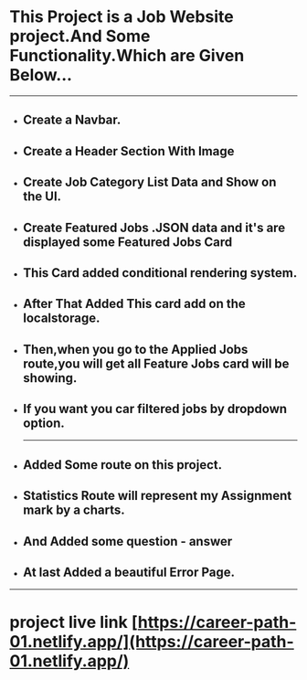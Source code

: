 # This Project is a Job Website project.And Some Functionality.Which are Given Below...

---

- ## Create a Navbar.
- ## Create a Header Section With Image
- ## Create Job Category List Data and Show on the UI.
- ## Create Featured Jobs .JSON data and it's are displayed some Featured Jobs Card
- ## This Card added conditional rendering system.
- ## After That Added This card add on the localstorage.
- ## Then,when you go to the Applied Jobs route,you will get all Feature Jobs card will be showing.
- ## If you want you car filtered jobs by dropdown option.

  ***

- ## Added Some route on this project.
- ## Statistics Route will represent my Assignment mark by a charts.
- ## And Added some question - answer
- ## At last Added a beautiful Error Page.

---

# project live link [https://career-path-01.netlify.app/](https://career-path-01.netlify.app/)
